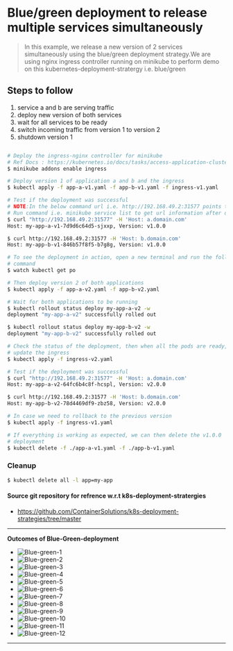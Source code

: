 Blue/green deployment to release multiple services simultaneously
=================================================================

> In this example, we release a new version of 2 services simultaneously using
the blue/green deployment strategy.We are using nginx ingress controller running on minikube to perform demo on this kubernetes-deployment-stratergy i.e. blue/green

## Steps to follow

1. service a and b are serving traffic
1. deploy new version of both services
1. wait for all services to be ready
1. switch incoming traffic from version 1 to version 2
1. shutdown version 1

```bash

# Deploy the ingress-nginx controller for minikube
# Ref Docs : https://kubernetes.io/docs/tasks/access-application-cluster/ingress-minikube/
$ minikube addons enable ingress

# Deploy version 1 of application a and b and the ingress
$ kubectl apply -f app-a-v1.yaml -f app-b-v1.yaml -f ingress-v1.yaml

# Test if the deployment was successful
# NOTE:In the below command url i.e. http://192.168.49.2:31577 points to ingress-nginx-controller service which get deployed under ingress-nginx namespace.
# Run command i.e. minikube service list to get url information after deplying nginx ingress controller.
$ curl "http://192.168.49.2:31577" -H 'Host: a.domain.com'
Host: my-app-a-v1-7d9d6c64d5-sjxxp, Version: v1.0.0

$ curl http://192.168.49.2:31577 -H 'Host: b.domain.com'
Host: my-app-b-v1-846b57f8f5-b7g8g, Version: v1.0.0

# To see the deployment in action, open a new terminal and run the following
# command
$ watch kubectl get po

# Then deploy version 2 of both applications
$ kubectl apply -f app-a-v2.yaml -f app-b-v2.yaml

# Wait for both applications to be running
$ kubectl rollout status deploy my-app-a-v2 -w
deployment "my-app-a-v2" successfully rolled out

$ kubectl rollout status deploy my-app-b-v2 -w
deployment "my-app-b-v2" successfully rolled out

# Check the status of the deployment, then when all the pods are ready, we can
# update the ingress
$ kubectl apply -f ingress-v2.yaml

# Test if the deployment was successful
$ curl "http://192.168.49.2:31577" -H 'Host: a.domain.com'
Host: my-app-a-v2-64fc6b4c8f-hcspl, Version: v2.0.0

$ curl http://192.168.49.2:31577 -H 'Host: b.domain.com'
Host: my-app-b-v2-78d4469df9-zbz58, Version: v2.0.0

# In case we need to rollback to the previous version
$ kubectl apply -f ingress-v1.yaml

# If everything is working as expected, we can then delete the v1.0.0
# deployment
$ kubectl delete -f ./app-a-v1.yaml -f ./app-b-v1.yaml
```

### Cleanup

```bash
$ kubectl delete all -l app=my-app

```
#### Source git repository for refrence w.r.t k8s-deployment-stratergies
  - https://github.com/ContainerSolutions/k8s-deployment-strategies/tree/master

--- 

**Outcomes of Blue-Green-deployment**

- ![Blue-green-1](../../../../images/Blue-green-1.png)
- ![Blue-green-2](../../../images/Blue-green-2.png)
- ![Blue-green-3](../../../images/Blue-green-3.png)
- ![Blue-green-4](../../../images/Blue-green-4.png)
- ![Blue-green-5](../../../images/Blue-green-5.png)
- ![Blue-green-6](../../../images/Blue-green-6.png)
- ![Blue-green-7](../../../images/Blue-green-7.png)
- ![Blue-green-8](../../../images/Blue-green-8.png)
- ![Blue-green-9](../../../images/Blue-green-9.png)
- ![Blue-green-10](../../../images/Blue-green-10.png)
- ![Blue-green-11](../../../images/Blue-green-11.png)
- ![Blue-green-12](../../../images/Blue-green-12.png)

---